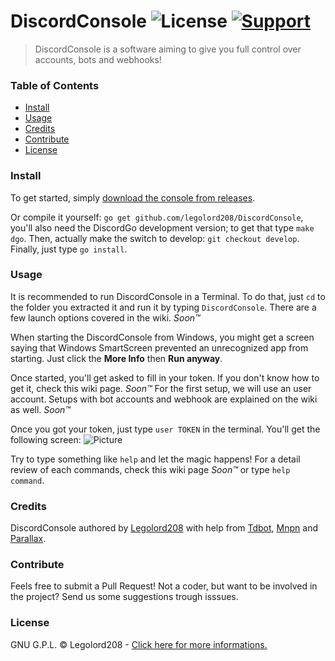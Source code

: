# DiscordConsole ![License](https://img.shields.io/badge/license-GPL-blue.svg?style=flat-square) [![Support](https://img.shields.io/badge/Discord-Support%20guild-6C88EE.svg?style=flat-square)](https://discord.gg/xvQV8bT)

> DiscordConsole is a software aiming to give you full control over accounts, bots and webhooks!

### Table of Contents

- [Install](#install)
- [Usage](#usage)
- [Credits](#credits)
- [Contribute](#contribute)
- [License](#license)

### Install

To get started, simply [download the console from releases](https://github.com/LEGOlord208/DiscordConsole/releases).

Or compile it yourself: `go get github.com/legolord208/DiscordConsole`, you'll also need the DiscordGo development version; to get that type `make dgo`. Then, actually make the switch to develop: `git checkout develop`. Finally, just type `go install`.

### Usage

It is recommended to run DiscordConsole in a Terminal. To do that, just `cd` to the folder you extracted it and run it by typing `DiscordConsole`. There are a few launch options covered in the wiki. *Soon™*

When starting the DiscordConsole from Windows, you might get a screen saying that Windows SmartScreen prevented an unrecognized app from starting. Just click the **More Info** then **Run anyway**.

Once started, you'll get asked to fill in your token. If you don't know how to get it, check this wiki page. *Soon™*
For the first setup, we will use an user account. Setups with bot accounts and webhook are explained on the wiki as well. *Soon™*

Once you got your token, just type `user TOKEN` in the terminal. You'll get the following screen:
![Picture](https://i.imgur.com/KPCVmlH.png)

Try to type something like `help` and let the magic happens! For a detail review of each commands, check this wiki page *Soon™* or type `help command`.

### Credits

DiscordConsole authored by [Legolord208](https://github.com/legolord208) with help from [Tdbot](https://github.com/tbodt), [Mnpn](https://github.com/Mnpn03) and [Parallax](https://github.com/Doyouwanttomakeacake).

### Contribute

Feels free to submit a Pull Request! Not a coder, but want to be involved in the project? Send us some suggestions trough isssues.

### License

GNU G.P.L. © Legolord208 - [Click here for more informations.](https://github.com/legolord208/DiscordConsole/blob/master/LICENSE)
